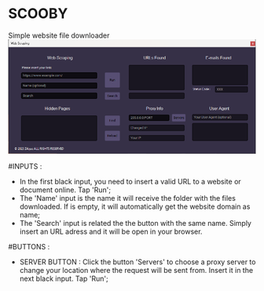# SCOOBY

Simple website file downloader <br>
<img width="1607" alt="webui" src="https://github.com/Zaque-69/scooby/blob/main/scrap.png">

#INPUTS :
* In the first black input, you need to insert a valid URL to a website or document online. Tap 'Run';
* The 'Name' input is the name it will receive the folder with the files downloaded. If is empty, it will automatically get the website domain as name;
* The 'Search' input is related the the button with the same name. Simply insert an URL adress and it will be open in your browser.

#BUTTONS :
* SERVER BUTTON :  Click the button 'Servers' to choose a proxy server to change your location where the request will be sent from. Insert it in the next black input. Tap 'Run';

